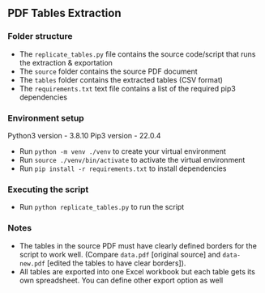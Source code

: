 ## PDF Tables Extraction

### Folder structure
- The `replicate_tables.py` file contains the source code/script that runs the extraction & exportation
- The `source` folder contains the source PDF document
- The `tables` folder contains the extracted tables (CSV format)
- The `requirements.txt` text file contains a list of the required pip3 dependencies

### Environment setup
Python3 version - 3.8.10
Pip3 version - 22.0.4

- Run `python -m venv ./venv` to create your virtual environment
- Run `source ./venv/bin/activate` to activate the virtual environment
- Run `pip install -r requirements.txt` to install dependencies

### Executing the script
- Run `python replicate_tables.py` to run the script

### Notes
- The tables in the source PDF must have clearly defined borders for the script to work well. (Compare `data.pdf` [original source] and `data-new.pdf` [edited the tables to have clear borders]).
- All tables are exported into one Excel workbook but each table gets its own spreadsheet. You can define other export option as well 